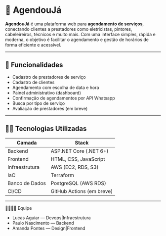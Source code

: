# 📅 AgendouJá

**AgendouJá** é uma plataforma web para **agendamento de serviços**, conectando clientes a prestadores como eletricistas, pintores, cabeleireiros, técnicos e muito mais. Com uma interface simples, rápida e moderna, o objetivo é facilitar o agendamento e gestão de horários de forma eficiente e acessível.

---

## 🚀 Funcionalidades

- Cadastro de prestadores de serviço
- Cadastro de clientes
- Agendamento com escolha de data e hora
- Painel administrativo (dashboard)
- Confirmação de agendamentos por API Whatsapp
- Busca por tipo de serviço
- Avaliação de prestadores (em breve)

---

## 🧑‍💻 Tecnologias Utilizadas

| Camada         | Stack                         |
|----------------|-------------------------------|
| Backend        | ASP.NET Core (.NET 6+)        |
| Frontend       | HTML, CSS, JavaScript         |
| Infraestrutura | AWS (EC2, RDS, S3)            |
| IaC            | Terraform                     |
| Banco de Dados | PostgreSQL (AWS RDS)          |
| CI/CD          | GitHub Actions (em breve)     |

---

👨‍👩‍👧‍👦 Equipe

- Lucas Aguiar — Devops|Infraestrutura
- Paulo Nascimento — Backend
- Amanda Pontes — Design|Frontend
